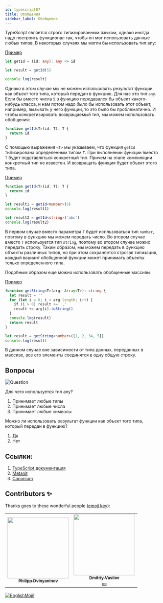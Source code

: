 ```yaml
---
id: typescript07
title: Обобщения
sidebar_label: Обобщения
---
```


TypeScript является строго типизированным языком, однако иногда надо построить функционал так, чтобы он мог использовать данные любых типов. В некоторых случаях мы могли бы использовать тип any:

[Пример](https://www.typescriptlang.org/play?#code/DYUwLgBA5uCSAmEC8EAUBLeAuCBDAdgJ4CUOBhyAfBJgFC2iQBOIAzgK7CQoxgKoBWYrQDGAe3ysxoAHTAxUVCw5diQA)

```typescript
let getId = (id: any): any => id

let result = getId(5)

console.log(result)
```

Однако в этом случае мы не можем использовать результат функции как объект того типа, который передан в функцию. Для нас это тип `any`. Если бы вместо числа `5` в функцию передавался бы объект какого-нибудь класса, и нам потом надо было бы использовать этот объект, например, вызывать у него функции, то это было бы проблематично. И чтобы конкретизировать возвращаемый тип, мы можем использовать обобщения:

```typescript
function getId<T>(id: T): T {
  return id
}
```

С помощью выражения `<T>` мы указываем, что функция `getId` типизирована определенным типом `T`. При выполнении функции вместо `Т` будет подставляться конкретный тип. Причем на этапе компиляции конкретный тип не известен. И возвращать функция будет объект этого типа.

[Пример](https://www.typescriptlang.org/play?ssl=8&ssc=21&pln=1&pc=1#code/GYVwdgxgLglg9mABAcwKZQJIBMA8AVAPgAoYsAuRPASgr0QG8AoRRAJ3RFaVMYF9GANujaoAziAFQAjIgC8KdNhxgQAWwBGqVsQCsVRhASi4QgHQC4yIu3GSp+wcJsSoAJjkLMuUVFYwwyMQA5ACG6hBB+oZgxmYWVs6SrlRAA)

```typescript
function getId<T>(id: T): T {
  return id
}

let result1 = getId<number>(5)
console.log(result1)

let result2 = getId<string>('abc')
console.log(result2)
```

В первом случае вместо параметра `T` будет испльзоваться тип `number`, поэтому в функцию мы можем передать число. Во втором случае вместо `T` используется тип `string`, поэтому во втором случае можно передать строку. Таким образом, мы можем передать в функцию объекты различных типов, но при этом сохраняется строгая типизация, каждый вариант обобщенной функции может принимать объекты только определенного типа.

Подобным образом еще можно использовать обобщенные массивы:

[Пример](https://www.typescriptlang.org/play?#code/GYVwdgxgLglg9mABAcwKZQMpQE4zMgHgBUA+ACgENtkAuRAQW2woE9iSBKOgZxz2UQBvAFCJEAG3SJsqbiHFREAXkQByVaMTA42RGUmKYyxAAYA3IiMFEVZADpJ+KAAsLMANTuOQzWJjA9IxJTbxk5BUR3FVUAGg0xMTD5RSibagBtGABdOyg4LFx8Mg5NAF9NCARuOEkHOGQyJIUSxPQQbCQmqGFy4QNpWWTjNEw+fAIwEABbACNUbHJ0gEYYxAAmVYBmABZVgFYsksqwatrxesbB5qA)

```typescript
function getString<T>(arg: Array<T>): string {
  let result = ''
  for (let i = 0; i < arg.length; i++) {
    if (i > 0) result += ','
    result += arg[i].toString()
  }
  console.log(result)
  return result
}

let result = getString<number>([1, 2, 34, 5])
console.log(result)
```

В данном случае вне зависимости от типа данных, переданных в массиве, все его элементы соединятся в одну общую строку.

## Вопросы

![Question](https://media.giphy.com/media/l0HlRnAWXxn0MhKLK/giphy.gif)

Для чего используется тип any?

1. Принимает любые типы
2. Принимает любые числа
3. Принимает любые символы

Можно ли использовать результат функции как объект того типа, который передан в функцию?

1. Да
2. Нет

<!--
## Обобщенные классы и интерфейсы

Кроме обобщенных функций и массивов также бывают обобщенные классы и интерфейсы:

[Пример](https://www.typescriptlang.org/play?#code/MYGwhgzhAECqEFMBOAeAKgPmgbwFDWgAckBLANzABcFoB9EgEwC5o19pgB7AOwkqQCuwSpyQAKRizQBKHOwKUAFiQgA6eg2gBeaI3YBfdgHMElAJIMx0qXIIEkpgUm7QlK9XoKHDuEKdecALba0NwIAO5wiKjcAoEARsgYYgDM0rhcvJx+qiCcRmIigaom5pbSsgD0ldCATCCAfCCA7CC1gAIggAwggJIgbYCsIIBCIKFxiUi4vv5gICTANDphkfDIKHyk3EbJAORkEABma+mZENkIufli45NHpRZWVTUNze1dfdBLJCtAA)

```typescript
class User<T> {
  private _id: T
  constructor(id: T) {
    this._id = id
  }
  getId(): T {
    return this._id
  }
}

let tom = new User<number>(3)
console.log(tom.getId()) // возвращает number

let alice = new User<string>('vsf')
console.log(alice.getId()) // возвращает string
```

Только в данном случае надо учитывать, что если мы типизировали объект определенным типом, то сменить данный тип уже не получится. То есть в следующем случае второе создание объекта не будет работать, так как объект tom уже типизирован типом number:

[Пример](https://www.typescriptlang.org/play?#code/MYGwhgzhAECqEFMBOAeAKgPmgbwFDWgAckBLANzABcFoB9EgEwC5o19pgB7AOwkqQCuwSpyQAKRizQBKHOwKUAFiQgA6eg2gBeaI3YBfdgHMElAJIMx0qXIIEkpgUm7QlK9XoKHDuEKdecALba0NwIAO5wiKjcAoEARsgYYgDM0rhcvJx+qiCcRmIigaom5pbS6bhFIWGR8MgofKTcRskA5GQQAGZtsgD0fdCAfCCAEiCAHCCAjCCAXCCADCBAA)

```typescript
let tom = new User<number>(3)
console.log(tom.getId())
tom = new User<string>('vsf') // ошибка
```

Все то же самое и с интерфейсами:

```typescript
interface IUser<T> {
  getId(): T
}

class User<T> implements IUser<T> {
  private _id: T
  constructor(id: T) {
    this._id = id
  }
  getId(): T {
    return this._id
  }
}
```

## Ограничения обобщений

Иногда необходимо использовать обобщения, однако принимать любой тип в функцию или класс вместо параметра `T` нежелательно. Например, пусть имеется следующий интерфейс и классы его реализующие:

```typescript
interface IUser {
  getInfo()
}
class User implements IUser {
  _id: number
  _name: string
  constructor(id: number, name: string) {
    this._id = id
    this._name = name
  }
  getInfo() {
    console.log('id: ' + this._id + '; name: ' + this._name)
  }
}

class Employee extends User {
  _company: string
  constructor(id: number, name: string, company: string) {
    super(id, name)
    this._company = company
  }

  getInfo() {
    console.log('id: ' + this._id + '; name: ' + this._name + '; company:' + this._company)
  }
}
```

Теперь пусть у нас будет класс, выводящий информацию о пользователях:

```typescript
class UserInfo<T extends IUser> {
  getUserInfo(user: T): void {
    user.getInfo()
  }
}
```

В методе `getUserInfo` мы хотим использовать функцию `getInfo()`, предполагая, что в качестве параметра будет передаваться объект `IUser`. Но чтобы нельзя было передать объекты любого типа, а только объекты `IUser`, устанавливается ограничения с помощью ключевого слова extends.

И затем мы можем использовать класс, передавая подходящие объекты:

```typescript
let tom = new User(3, 'Tom')
let alice = new Employee(4, 'Alice', 'Microsoft')
let userStore = new UserInfo()
userStore.getUserInfo(tom)
userStore.getUserInfo(alice)
```

## Ключевое слово new

Чтобы создать новый объект в коде обобщений, нам надо указать, что обобщенный тип T имеет конструктор. Это означает, что вместо параметра type:T нам надо указать type: {new(): T;}. Например, следующий обобщенный интерфейс работать не будет:

```typescript
function UserFactory<T>(): T {
  return new T() // ошибка компиляции
}
```

Чтобы интерфейс начал работать, используем слово new:

```typescript
function userFactory<T>(type: { new (): T; }); T {

    return new type()
}


class User {

    constructor() {
        console.log("создан объект User")
    }
}

let user : User = userFactory(User)
``` -->

## Ссылки:

1.  [TypeScript документация](https://www.typescriptlang.org/docs/handbook/generics.html)
2.  [Metanit](https://metanit.com/web/typescript/3.5.php)
3.  [Canonium](https://canonium.com/articles/typescript-generics)

## Contributors ✨

Thanks goes to these wonderful people ([emoji key](https://allcontributors.org/docs/en/emoji-key)):

<!-- ALL-CONTRIBUTORS-LIST:START - Do not remove or modify this section -->
<!-- prettier-ignore-start -->
<!-- markdownlint-disable -->
<table>
  <tr>
    <td align="center"><a href="https://github.com/FELiX-RN"><img src="https://avatars0.githubusercontent.com/u/72006627?v=4?s=200" width="200px;" alt=""/><br /><sub><b>Philipp Dvinyaninov</b></sub></a><br /><a href="https://github.com/gHashTag/react-native-village/commits?author=FELiX-RN" title="Documentation">  </a></td>
    <td align="center"><a href="https://fullstackserverless.github.io/"><img src="https://avatars0.githubusercontent.com/u/6774813?v=4?s=200" width="200px;" alt=""/><br /><sub><b>Dmitriy Vasilev</b></sub></a><br /><a href="#financial-gHashTag" title="Financial">💵</a></td>
  </tr>
  
</table>

<!-- markdownlint-restore -->
<!-- prettier-ignore-end -->

<!-- ALL-CONTRIBUTORS-LIST:END -->

[![EnglishMoji!](/img/logo/NeuroCoder.png)](https://vk.com/neurocoder)
